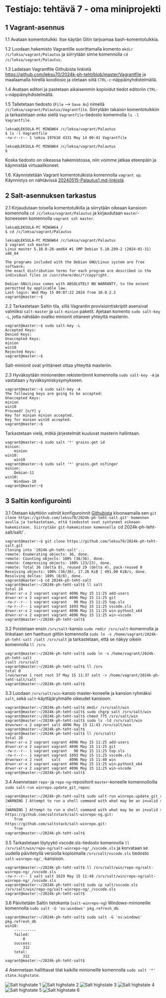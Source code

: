 # Testiajo: tehtävä 7 - oma miniprojekti

## 1 Vagrant-asennus

1.1 Avataan komentotulkki. Itse käytän Gitin tarjoamaa bash-komentotulkkia.

1.2 Luodaan hakemisto Vagrantille suorittamalla komento `mkdir /c/leksa/vagrant/Palautus` ja siirrytään sinne komennolla `cd /c/leksa/vagrant/Palautus`.

1.3 Ladataan Vagrantfile Githubista linkistä https://github.com/leksu70/2024k-ph-teht/blob/master/Vagrantfile ja maalaamalla hiirellä koodiosio ja otetaan siitä `CTRL-c`-näppäinyhdistelmällä.

1.4 Avataan editori ja pastetaan aikaisemmin kopioidut tiedot editoriin `CTRL-v`-näppäinyhdistelmällä.

1.5 Talletetaan tiedosto (`File` --> `Save As`) nimellä `/c/leksa/vagrant/Palautus/Vagrantfile`. Siirrytään takaisin komentotulkkiin ja tarkastetaan onko siellä `Vagrantfile`-tiedosto komennolla `ls -l Vagrantfile`.

```shell
leksa@LEKSULA-PC MINGW64 /c/leksa/vagrant/Palautus
$ ls -l Vagrantfile
-rw-r--r-- 1 leksa 197610 4331 May 14 00:41 Vagrantfile

leksa@LEKSULA-PC MINGW64 /c/leksa/vagrant/Palautus
$
```

Koska tiedosto on oikeassa hakemistossa, niin voimme jatkaa eteenpäin ja käynnistää virtuaalikoneet.

1.6. Käynnistetään Vagrant komentotulkista komennolla `vagrant up`. Käynnistys on nähtävissä [20240515-Palautus1.md-linkistä](https://github.com/leksu70/2024k-ph-teht/blob/master/20240515-Palautus1.md).


## 2 Salt-asennuksen tarkastus
2.1 Kirjaudutaan toisella komentotulkilla ja siirrytään oikeaan kansioon komennolla `cd /c/leksa/vagrant/Palautus` ja kirjaudutaan `master`-koneeseen komennolla `vagrant ssh master`.
```shell
leksa@LEKSULA-PC MINGW64 /
$ cd /c/leksa/vagrant/Palautus

leksa@LEKSULA-PC MINGW64 /c/leksa/vagrant/Palautus
$ vagrant ssh master
Linux master 5.10.0-28-amd64 #1 SMP Debian 5.10.209-2 (2024-01-31) x86_64

The programs included with the Debian GNU/Linux system are free software;
the exact distribution terms for each program are described in the
individual files in /usr/share/doc/*/copyright.

Debian GNU/Linux comes with ABSOLUTELY NO WARRANTY, to the extent
permitted by applicable law.
Last login: Wed May 15 09:07:22 2024 from 10.0.2.2
vagrant@master:~$
```

2.2 Tarkastetaan Saltin tila, sillä Vagrantin provisiointiskriptit asensivat valmiiksi `salt-master` ja `salt-minion` paketit. Ajetaan komento `sudo salt-key -L`, jotta nähdään ovatko minionit ottaneet yhteyttä masteriin.
```shell
vagrant@master:~$ sudo salt-key -L
Accepted Keys:
Denied Keys:
Unaccepted Keys:
minion
win10
Rejected Keys:
vagrant@master:~$
```
Salt-minionit ovat yrittäneet ottaa yhteyttä masteriin.

2.3 Hyväksytään minioneiden rekisteröinnit komennolla `sudo salt-key -A` ja vastataan `y` hyväksymiskysymykseen.
```sell
vagrant@master:~$ sudo salt-key -A
The following keys are going to be accepted:
Unaccepted Keys:
minion
win10
Proceed? [n/Y] y
Key for minion minion accepted.
Key for minion win10 accepted.
vagrant@master:~$
```

Tarkastetaan vielä, mitkä järjestelmät kuuluvat masterin hallintaan.
```shell
vagrant@master:~$ sudo salt '*' grains.get id
minion:
    minion
win10:
    win10
vagrant@master:~$ sudo salt '*' grains.get osfinger
minion:
    Debian-11
win10:
    Windows-10
vagrant@master:~$
```

## 3 Saltin konfigurointi

3.1 Otetaan käyttöön valmiit konfiguroinnit [Githubista](https://github.com/leksu70/2024k-ph-teht-salt) kloonaamalla sen `git clone https://github.com/leksu70/2024k-ph-teht-salt.git'-komennon avulla ja tarkastetaan, että tiedostot ovat syntyneet oikeaan hakemistoon. Siirrytään git-hakemistoon komennolla `cd 2024k-ph-teht-salt/salt/`.
```shell
vagrant@master:~$ git clone https://github.com/leksu70/2024k-ph-teht-salt.git
Cloning into '2024k-ph-teht-salt'...
remote: Enumerating objects: 36, done.
remote: Counting objects: 100% (36/36), done.
remote: Compressing objects: 100% (23/23), done.
remote: Total 36 (delta 8), reused 29 (delta 4), pack-reused 0
Receiving objects: 100% (36/36), 17.26 KiB | 491.00 KiB/s, done.
Resolving deltas: 100% (8/8), done.
vagrant@master:~$ cd 2024k-ph-teht-salt
vagrant@master:~/2024k-ph-teht-salt$ ll salt
total 24
drwxr-xr-x 2 vagrant vagrant 4096 May 15 11:25 add-users
drwxr-xr-x 2 vagrant vagrant 4096 May 15 11:25 git
-rw-r--r-- 1 vagrant vagrant   90 May 15 11:25 top.sls
-rw-r--r-- 1 vagrant vagrant 1693 May 15 11:25 vscode.sls
drwxr-xr-x 2 vagrant vagrant 4096 May 15 11:25 win-python3_x64
drwxr-xr-x 2 vagrant vagrant 4096 May 15 11:25 win-vscode
vagrant@master:~/2024k-ph-teht-salt$
```
3.2 Poistetaan ensin `/srv/salt`-kansio `sudo rmdir /srv/salt`-komennolla ja linkataan sen haettuun gittiin komennolla `sudo ln -s /home/vagrant/2024k-ph-teht-salt
/salt /srv/salt` ja tarkastetaan, että se näkyy oikein komennolla `ll /srv`.
```shell
vagrant@master:~/2024k-ph-teht-salt$ sudo ln -s /home/vagrant/2024k-ph-teht-salt
/salt /srv/salt
vagrant@master:~/2024k-ph-teht-salt$ ll /srv
total 0
lrwxrwxrwx 1 root root 37 May 15 11:37 salt -> /home/vagrant/2024k-ph-teht-salt/salt
vagrant@master:~/2024k-ph-teht-salt$
```

3.3 Luodaan `/srv/salt/win`-kansio master-koneelle ja kansion ryhmäksi `salt`, sekä `salt`-käyttäjäryhmälle oikeudet kansioon.
```shell
vagrant@master:~/2024k-ph-teht-salt$ mkdir /srv/salt/win
vagrant@master:~/2024k-ph-teht-salt$ sudo chgrp salt /srv/salt/win
vagrant@master:~/2024k-ph-teht-salt$ chmod 775 /srv/salt/win
vagrant@master:~/2024k-ph-teht-salt$ sudo ls -ld /srv/salt/win
drwxrwxr-x 2 vagrant salt 4096 May 15 11:43 /srv/salt/win
vagrant@master:~/2024k-ph-teht-salt$
vagrant@master:~/2024k-ph-teht-salt$ ll /srv/salt/
total 28
drwxr-xr-x 2 vagrant vagrant 4096 May 15 11:25 add-users
drwxr-xr-x 2 vagrant vagrant 4096 May 15 11:25 git
-rw-r--r-- 1 vagrant vagrant   90 May 15 11:25 top.sls
-rw-r--r-- 1 vagrant vagrant 1693 May 15 11:25 vscode.sls
drwxrwxr-x 2 root    salt    4096 May 15 11:40 win
drwxr-xr-x 2 vagrant vagrant 4096 May 15 11:25 win-python3_x64
drwxr-xr-x 2 vagrant vagrant 4096 May 15 11:25 win-vscode
vagrant@master:~/2024k-ph-teht-salt$
```

3.4 Asennetaan `repo`- ja `repo-ng`-repositorit `master`-koneelle komennolloilla `sudo salt-run winrepo.update_git_repos`:
```bash
vagrant@master:~/2024k-ph-teht-salt$ sudo salt-run winrepo.update_git_repos
[WARNING ] Attempt to run a shell command with what may be an invalid shell! Check to ensure that the shell </usr/sbin/nologin> is valid for this user.
...
[WARNING ] Attempt to run a shell command with what may be an invalid shell! Check to ensure that the shell </usr/sbin/nologin> is valid for this user.
https://github.com/saltstack/salt-winrepo-ng.git:
    True
https://github.com/saltstack/salt-winrepo.git:
    True
vagrant@master:~/2024k-ph-teht-salt$
```

3.5 Tarkastetaan löytyykö vscode.sls-tiedosto komennolla `ll /srv/salt/win/repo-ng/salt-winrepo-ng/_/vscode.sls` ja korvataan se uudella päivitetyllä versiolla kopioimalla `/srv/salt/vscode.sls` tiedosto `salt-winrepo-ng/_`-kansioon.
```shell
vagrant@master:~/2024k-ph-teht-salt$ ll /srv/salt/win/repo-ng/salt-winrepo-ng/_/vscode.sls
-rw-r--r-- 1 salt salt 1629 May 15 11:48 /srv/salt/win/repo-ng/salt-winrepo-ng/_/vscode.sls
vagrant@master:~/2024k-ph-teht-salt$ sudo cp salt/vscode.sls /srv/salt/win/repo-ng/salt-winrepo-ng/_/vscode.sls
vagrant@master:~/2024k-ph-teht-salt$
```

3.6 Päivitetään Saltin tietokanta (`salt-winrepo-ng`) Windows-minioneille komennolla `sudo salt -G 'os:windows' pkg.refresh_db`.
```shell
vagrant@master:~/2024k-ph-teht-salt$ sudo salt -G 'os:windows' pkg.refresh_db
win10:
    ----------
    failed:
        0
    success:
        312
    total:
        312
vagrant@master:~/2024k-ph-teht-salt$
```

4 Asennetaan hallittavat tilat kaikille minioneille komennolla `sudo salt '*' state.highstate`.

![Salt highstate 1](https://github.com/leksu70/2024k-ph-teht/blob/master/kuvat/h7-test-highstate-1.png "Salt highstate 1")
![Salt highstate 2](https://github.com/leksu70/2024k-ph-teht/blob/master/kuvat/h7-test-highstate-1.png "Salt highstate 2")
![Salt highstate 3](https://github.com/leksu70/2024k-ph-teht/blob/master/kuvat/h7-test-highstate-1.png "Salt highstate 3")
![Salt highstate 4](https://github.com/leksu70/2024k-ph-teht/blob/master/kuvat/h7-test-highstate-1.png "Salt highstate 4")
![Salt highstate 5](https://github.com/leksu70/2024k-ph-teht/blob/master/kuvat/h7-test-highstate-1.png "Salt highstate 5")
![Salt highstate 6](https://github.com/leksu70/2024k-ph-teht/blob/master/kuvat/h7-test-highstate-1.png "Salt highstate 6")
